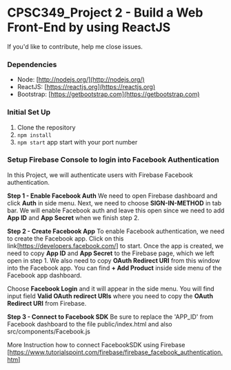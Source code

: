  # CPSC349_Project 2 - Build a Web Front-End by using ReactJS
 
 If you'd like to contribute, help me close issues.
  
 ### Dependencies

  - Node: [http://nodejs.org/](http://nodejs.org/)
  - ReactJS: [https://reactjs.org](https://reactjs.org)
  - Bootstrap: [https://getbootstrap.com](https://getbootstrap.com)

### Initial Set Up

1. Clone the repository
2. `npm install`
3. `npm start` app start with your port number

### Setup Firebase Console to login into Facebook Authentication
In this Project, we will authenticate users with Firebase Facebook authentication.

**Step 1 - Enable Facebook Auth**
We need to open Firebase dashboard and click **Auth** in side menu. Next, we need to choose **SIGN-IN-METHOD** in tab bar. We will enable Facebook auth and leave this open since we need to add **App ID** and **App Secret** when we finish step 2.

**Step 2 - Create Facebook App**
To enable Facebook authentication, we need to create the Facebook app. Click on this link[https://developers.facebook.com/] to start. Once the app is created, we need to copy **App ID** and **App Secret** to the Firebase page, which we left open in step 1. We also need to copy **OAuth Redirect URI** from this window into the Facebook app. You can find **+ Add Product** inside side menu of the Facebook app dashboard.

Choose **Facebook Login** and it will appear in the side menu. You will find input field **Valid OAuth redirect URIs** where you need to copy the **OAuth Redirect URI** from Firebase.

**Step 3 - Connect to Facebook SDK**
Be sure to replace the 'APP_ID' from Facebook dashboard to the file public/index.html and also src/components/Facebook.js

More Instruction how to connect FacebookSDK using Firebase
[https://www.tutorialspoint.com/firebase/firebase_facebook_authentication.htm]